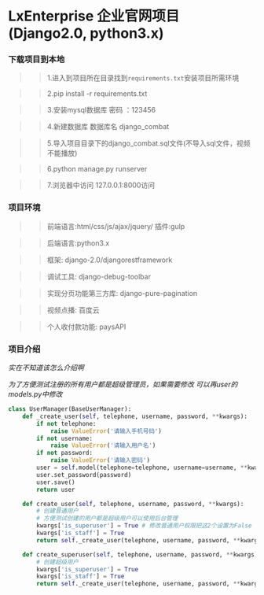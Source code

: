 # LxEnterprise 企业官网项目(Django2.0, python3.x)

### 下载项目到本地



>>1.进入到项目所在目录找到` requirements.txt `安装项目所需环境

>>2.pip install -r requirements.txt

>>3.安装mysql数据库 密码 ：123456

>>4.新建数据库  数据库名  django_combat

>>5.导入项目目录下的django_combat.sql文件(不导入sql文件，视频不能播放)

>>6.python manage.py runserver 

>>7.浏览器中访问 127.0.0.1:8000访问
   



### 项目环境


>>前端语言:html/css/js/ajax/jquery/ 插件:gulp

>>后端语言:python3.x

>>框架: django-2.0/djangorestframework

>>调试工具: django-debug-toolbar

>>实现分页功能第三方库: django-pure-pagination

>>视频点播: 百度云

>> 个人收付款功能: paysAPI


 ### 项目介绍
 
*实在不知道该怎么介绍啊*

*为了方便测试注册的所有用户都是超级管理员，如果需要修改 可以再user的models.py中修改*
```python
class UserManager(BaseUserManager):
    def _create_user(self, telephone, username, password, **kwargs):
        if not telephone:
            raise ValueError('请输入手机号码')
        if not username:
            raise ValueError('请输入用户名')
        if not password:
            raise ValueError('请输入密码')
        user = self.model(telephone=telephone, username=username, **kwargs)
        user.set_password(password)
        user.save()
        return user

    def create_user(self, telephone, username, password, **kwargs):
        # 创建普通用户
        # 方便测试创建的用户都是超级用户可以使用后台管理
        kwargs['is_superuser'] = True # 修改普通用户权限把这2个设置为False
        kwargs['is_staff'] = True
        return self._create_user(telephone, username, password, **kwargs)

    def create_superuser(self, telephone, username, password, **kwargs):
        # 创建超级用户
        kwargs['is_superuser'] = True
        kwargs['is_staff'] = True
        return self._create_user(telephone, username, password, **kwargs)
```
